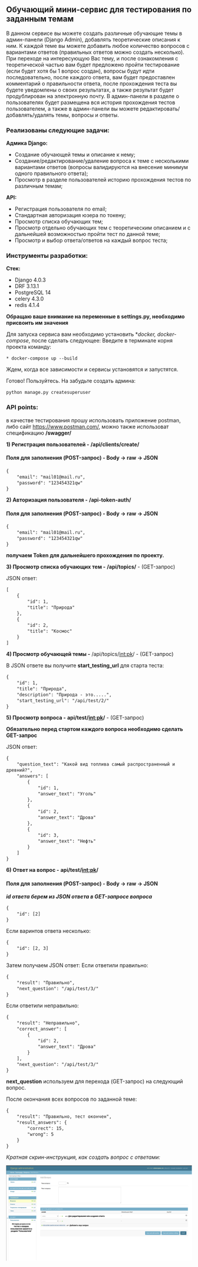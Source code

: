 ## **Обучающий мини-сервис для тестирования по заданным темам**
В данном сервисе вы можете создать различные обучающие темы в админ-панели (Django Admin), добавлять теоретические описания к ним. К каждой теме вы можете добавить любое количество вопросов с вариантами ответов (правильных ответов можно создать несколько). При переходе на интересующую Вас тему, и после ознакомления с теоретической частью вам будет предложено пройти тестирование (если будет хотя бы 1 вопрос создан), вопросы будут идти последовательно, после каждого ответа, вам будет предоставлен комментарий о правильности ответа, после прохождения теста вы будете уведомлены о своих результатах, а также результат будет продублирован на электронную почту. В админ-панели в разделе о пользователях будет размещена вся история прохождения тестов пользователем, а также в админ-панели вы можете редактировать/добавлять/удалять темы, вопросы и ответы.
### Реализованы следующие задачи:
**Адмика Django:**
* Создание обучающей темы и описание к нему;
* Создание/редактирование/удаление вопроса к теме с несколькими вариантами ответов (вопросы валидируются на внесение минимум одного правильного ответа);
* Просмотр в разделе пользователей историю прохождения тестов по различным темам;

**API:**

* Регистрация пользователя по email;
* Стандартная авторизация юзера по токену;
* Просмотр списка обучающих тем;
* Просмотр отдельно обучающих тем с теоретическим описанием и с дальнейшей возможностью пройти тест по данной теме;
* Просмотр и выбор ответа/ответов на каждый вопрос теста;


### Инструменты разработки:

**Стек:**

* Django 4.0.3
* DRF 3.13.1
* PostgreSQL 14
* celery 4.3.0
* redis 4.1.4


**Обращаю ваше внимание на переменные в settings.py, необходимо присвоить им значения**


Для запуска сервиса вам необходимо установить **docker, docker-compose*, после сделать следующее: 
Введите в терминале корня проекта команду:
```
* docker-compose up --build
```
Ждем, когда все зависимости и сервисы установятся и запустятся.

Готово! Пользуйтесь.
На забудьте создать админа:
```
python manage.py createsuperuser
```
### API points:
в качестве тестирования прошу использовать приложение postman, либо сайт https://www.postman.com/, можно также использоват спецификацию **/swagger/**

**1) Регистрация пользователей  -**
**/api/clients/create/**
#### Поля для заполнения (POST-запрос) - Body -> raw -> JSON
```
{
    "email": "mail01@mail.ru",
    "password": "123454321qw"
}
```

**2) Авторизация пользователя -**
**/api-token-auth/**
#### Поля для заполнения (POST-запрос) - Body -> raw -> JSON
```
{
    "email": "mail01@mail.ru",
    "password": "123454321qw"
}
```
**получаем Token для дальнейшего прохождения по проекту.**

**3) Просмотр списка обучающих тем -**
**/api/topics/** - (GET-запрос)

JSON ответ:
```
[
    {
        "id": 1,
        "title": "Природа"
    },
    {
        "id": 2,
        "title": "Космос"
    }
]
```

**4) Просмотр обучающей темы -**
/api/topics/<int:pk>/ - (GET-запрос)

В JSON ответе вы получите **start_testing_url** для старта теста:
```
{
    "id": 1,
    "title": "Природа",
    "description": "Природа - это.....",
    "start_testing_url": "/api/test/2/"
}
```

**5) Просмотр вопроса -**
**api/test/<int:pk>/** - (GET-запрос)

**Обязательно перед стартом каждого вопроса необходимо сделать GET-запрос**

JSON ответ:
```
{
    "question_text": "Какой вид топлива самый распространенный и древний?",
    "answers": [
        {
            "id": 1,
            "answer_text": "Уголь"
        },
        {
            "id": 2,
            "answer_text": "Дрова"
        },
        {
            "id": 3,
            "answer_text": "Нефть"
        }
    ]
}
```

**6) Ответ на вопрос -**
**api/test/<int:pk>/**
#### Поля для заполнения (POST-запрос) - Body -> raw -> JSON
***id ответа берем из JSON ответа в GET-запросе вопроса***
```
{
    "id": [2]
}
```
Если варинтов ответа несколько:
```
{
    "id": [2, 3]
}
```
Затем получаем JSON ответ:
Если ответили правильно:
```
{
    "result": "Правильно",
    "next_question": "/api/test/3/"
}
```
Если ответили неправильно:
```
{
    "result": "Неправильно",
    "correct_answer": [
        {
            "id": 2,
            "answer_text": "Дрова"
        }
    ],
    "next_question": "/api/test/3/"
}
```
**next_question** используем для перехода (GET-запрос) на следующий вопрос.

После окончания всех вопросов по заданной теме:
```
{
    "result": "Правильно, тест окончен",
    "result_answers": {
        "correct": 15,
        "wrong": 5
    }
}
```
*Кратная скрин-инструкция, как создать вопрос с ответами:*

![Image alt](https://github.com/ceddoy/education_services/raw/master/images_for_readme/screen_admin-panel.jpg)
